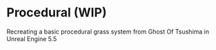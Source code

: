 #  Procedural (WIP)
Recreating a basic procedural grass system from Ghost Of Tsushima in Unreal Engine 5.5
